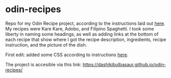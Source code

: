 # odin-recipes
Repo for my Odin Recipe project, according to the instructions laid out [here](https://www.theodinproject.com/lessons/foundations-recipes). 
My recipes were Kare Kare, Adobo, and Filipino Spaghetti. I took some liberty in naming some headings, as well as adding links at the bottom 
of each recipe that show where I got the recipe description, ingredients, recipe instruction, and the picture of the dish.

First edit: added some CSS according to instructions [here](https://www.theodinproject.com/lessons/foundations-block-and-inline).

The project is accesible via this link: https://dashikibulbasaur.github.io/odin-recipes/
